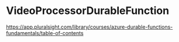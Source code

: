 # VideoProcessorDurableFunction
https://app.pluralsight.com/library/courses/azure-durable-functions-fundamentals/table-of-contents
